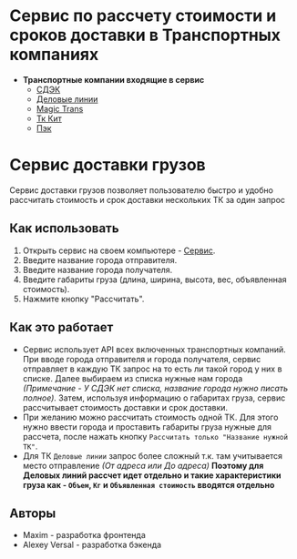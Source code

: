 # Сервис по рассчету стоимости и сроков доставки в Транспортных компаниях
+ **Транспортные компании входящие в сервис**
    + [СДЭК](https://www.cdek.ru/ru)
    + [Деловые линии](https://www.dellin.ru/)
    + [Magic Trans](https://magic-trans.ru)
    + [Тк Кит](https://spare.tk-kit.com)
    + [Пэк](https://pecom.ru/)
# Сервис доставки грузов

Сервис доставки грузов позволяет пользователю быстро и удобно рассчитать стоимость и срок доставки нескольких ТК за один запрос

## Как использовать

1. Открыть сервис на своем компьютере - [Сервис](http://91.109.201.60:9002/).
2. Введите название города отправителя.
3. Введите название города получателя.
4. Введите габариты груза (длина, ширина, высота, вес, объявленная стоимость).
5. Нажмите кнопку "Рассчитать".

## Как это работает

+ Сервис использует API всех включенных транспортных компаний. При вводе города отправителя и города получателя, сервис отправляет в каждую ТК запрос на то есть ли такой город у них в списке. Далее выбираем из списка нужные нам города _(Примечание - У СДЭК нет списка, название города нужно писать полное)._ Затем, используя информацию о габаритах груза, сервис рассчитывает стоимость доставки и срок доставки.
+ При желанию можно рассчитать стоимость одной ТК. Для этого нужно ввести города и проставить габариты груза нужные для рассчета, после нажать кнопку `Рассчитать только "Название нужной ТК"`.
+ Для ТК `Деловые линии` запрос более сложный т.к. там учитывается место отправление _(От адреса или До адреса)_ **Поэтому для Деловых линий рассчет идет отдельно и такие характеристики груза как - `Объем`, `Кг` и `Объявленная стоимость` вводятся отдельно**   

## Авторы

- Maxim - разработка фронтенда
- Alexey Versal - разработка бэкенда
